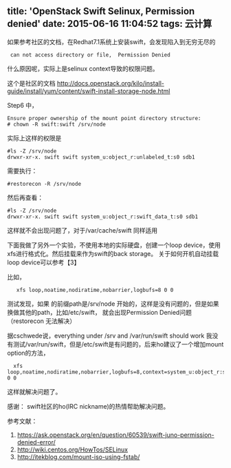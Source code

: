 title: 'OpenStack Swift Selinux, Permission denied'
date: 2015-06-16 11:04:52
tags: 云计算
---

如果参考社区的文档，在Redhat7.1系统上安装swift，会发现陷入到无穷无尽的

```
 can not access directory or file,  Permission Denied
```

什么原因呢，实际上是selinux context导致的权限问题。

这个是社区的文档
http://docs.openstack.org/kilo/install-guide/install/yum/content/swift-install-storage-node.html

Step6 中，

```
Ensure proper ownership of the mount point directory structure:
# chown -R swift:swift /srv/node
```

实际上这样的权限是

```
#ls -Z /srv/node
drwxr-xr-x. swift swift system_u:object_r:unlabeled_t:s0 sdb1
```

需要执行：

```
#restorecon -R /srv/node
```

然后再查看：

```
#ls -Z /srv/node
drwxr-xr-x. swift swift system_u:object_r:swift_data_t:s0 sdb1
```

这样就不会出现问题了，对于/var/cache/swift 同样适用

下面我做了另外一个实验，不使用本地的实际硬盘，创建一个loop device，使用xfs进行格式化。然后挂载来作为swift的back storage。
关于如何开机自动挂载loop device可以参考【3】

比如，

```
   xfs loop,noatime,nodiratime,nobarrier,logbufs=8 0 0
```

测试发现，如果 的前缀path是/srv/node 开始的，这样是没有问题的，但是如果换做其他的path，比如/etc/swift，
就会出现Permission Denied问题（restorecon 无法解决）

据cschwede说，everything under /srv and /var/run/swift should work
我没有测试/var/run/swift，但是/etc/swift是有问题的，后来ho建议了一个增加mount option的方法，

```
  xfs loop,noatime,nodiratime,nobarrier,logbufs=8,context=system_u:object_r:swift_data_t:s0 0 0
```

这样就解决问题了。



感谢：
swift社区的ho(IRC nickname)的热情帮助解决问题。

参考文献：
1. https://ask.openstack.org/en/question/60539/swift-juno-permission-denied-error/
2. http://wiki.centos.org/HowTos/SELinux
3. http://itekblog.com/mount-iso-using-fstab/
